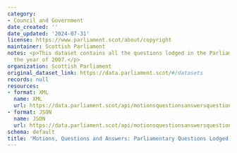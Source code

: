 ```yaml
---
category:
- Council and Government
date_created: ''
date_updated: '2024-07-31'
license: https://www.parliament.scot/about/copyright
maintainer: Scottish Parliament
notes: <p>This dataset contains all the questions lodged in the Parliament during
  the year of 2007.</p>
organization: Scottish Parliament
original_dataset_link: https://data.parliament.scot/#/datasets
records: null
resources:
- format: XML
  name: XML
  url: https://data.parliament.scot/api/motionsquestionsanswersquestions?year=2007
- format: JSON
  name: JSON
  url: https://data.parliament.scot/api/motionsquestionsanswersquestions?year=2007
schema: default
title: 'Motions, Questions and Answers: Parliamentary Questions Lodged (2007)'
---
```

